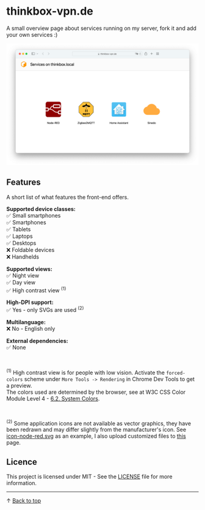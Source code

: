 # thinkbox-vpn.de
A small overview page about services running on my server, fork it and add your own services :)

<img src="docs/website.png" alt="overview page"/>

## Features

A short list of what features the front-end offers.

<b>Supported device classes:</b><br>
✅ Small smartphones<br>
✅ Smartphones<br>
✅ Tablets<br>
✅ Laptops<br>
✅ Desktops<br>
❌ Foldable devices<br>
❌ Handhelds<br>

<b>Supported views:</b><br>
✅ Night view<br>
✅ Day view<br>
✅ High contrast view <sup>(1)</sup>

<b>High-DPI support:</b><br>
✅ Yes - only SVGs are used <sup>(2)</sup><br>

<b>Multilanguage:</b><br>
❌ No - English only<br>

<b>External dependencies:</b><br>
✅ None<br>

<br>

<sup>(1)</sup>
High contrast view is for people with low vision. Activate the `forced-colors` scheme under `More Tools -> Rendering` in Chrome Dev Tools to get a preview.<br>
The colors used are determined by the browser, see at W3C CSS Color Module Level 4 - [6.2. System Colors](https://www.w3.org/TR/css-color-4/#css-system-colors).

<br>

<sup>(2)</sup>
Some application icons are not available as vector graphics, they have been redrawn and may differ slightly from the manufacturer's icon. See [icon-node-red.svg](/images/icon-node-red.svg) as an example, I also upload customized files to [this](https://worldvectorlogo.com/logo/node-red-2) page.

## Licence

This project is licensed under MIT - See the [LICENSE](/LICENSE) file for more information.

---

&uarr; [Back to top](#thinkbox-vpnde)